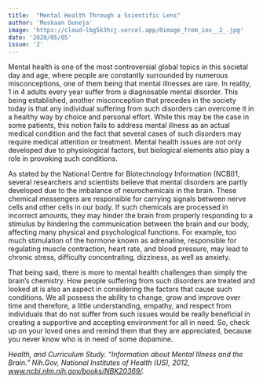 ```yaml
---
title:  "Mental Health Through a Scientific Lens"
author: 'Muskaan Duneja'
image: 'https://cloud-lbg5k3hcj.vercel.app/0image_from_ios__2_.jpg'
date: '2020/05/05'
issue: '2'
---
```

Mental health is one of the most controversial global topics in this societal day and age, where people are constantly surrounded by numerous misconceptions, one of them being that mental illnesses are rare. In reality, 1 in 4 adults every year suffer from a diagnosable mental disorder. This being established, another misconception that precedes in the society today is that any individual suffering from such disorders can overcome it in a healthy way by choice and personal effort. While this may be the case in some patients, this notion fails to address mental illness as an actual medical condition and the fact that several cases of such disorders may require medical attention or treatment. Mental health issues are not only developed due to physiological factors, but biological elements also play a role in provoking such conditions. 

As stated by the National Centre for Biotechnology Information (NCBI)1, several researchers and scientists believe that mental disorders are partly developed due to the imbalance of neurochemicals in the brain. These chemical messengers are responsible for carrying signals between nerve cells and other cells in our body. If such chemicals are processed in incorrect amounts, they may hinder the brain from properly responding to a stimulus by hindering the communication between the brain and our body, affecting many physical and psychological functions. For example, too much stimulation of the hormone known as adrenaline, responsible for regulating muscle contraction, heart rate, and blood pressure, may lead to chronic stress, difficulty concentrating, dizziness, as well as anxiety. 

That being said, there is more to mental health challenges than simply the brain’s chemistry. How people suffering from such disorders are treated and looked at is also an aspect in considering the factors that cause such conditions. We all possess the ability to change, grow and improve over time and therefore, a little understanding, empathy, and respect from individuals that do not suffer from such issues would be really beneficial in creating a supportive and accepting environment for all in need. So, check up on your loved ones and remind them that they are appreciated, because you never know who is in need of some dopamine. 

_Health, and Curriculum Study. “Information about Mental Illness and the Brain.” Nih.Gov, National Institutes of Health (US), 2012, www.ncbi.nlm.nih.gov/books/NBK20369/._
